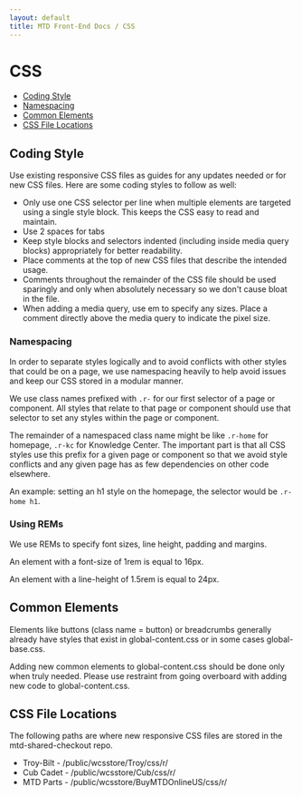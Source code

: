```yaml
---
layout: default
title: MTD Front-End Docs / CSS
---
```


# CSS

* [Coding Style](#coding-style)
* [Namespacing](#namespacing)
* [Common Elements](#common-elements)
* [CSS File Locations](#file-locations)

## Coding Style

Use existing responsive CSS files as guides for any updates needed or for new CSS files. Here are some coding styles to follow as well:

* Only use one CSS selector per line when multiple elements are targeted using a single style block. This keeps the CSS easy to read and maintain.
* Use 2 spaces for tabs
* Keep style blocks and selectors indented (including inside media query blocks) appropriately for better readability.
* Place comments at the top of new CSS files that describe the intended usage.
* Comments throughout the remainder of the CSS file should be used sparingly and only when absolutely necessary so we don't cause bloat in the file.
* When adding a media query, use em to specify any sizes. Place a comment directly above the media query to indicate the pixel size.

### Namespacing 

In order to separate styles logically and to avoid conflicts with other styles that could be on a page, we use namespacing heavily to help avoid issues and keep our CSS stored in a modular manner.

We use class names prefixed with `.r-` for our first selector of a page or component. All styles that relate to that page or component should use that selector to set any styles within the page or component. 

The remainder of a namespaced class name might be like `.r-home` for homepage, `.r-kc` for Knowledge Center. The important part is that all CSS styles use this prefix for a given page or component so that we avoid style conflicts and any given page has as few dependencies on other code elsewhere.

An example: setting an h1 style on the homepage, the selector would be `.r-home h1`. 

### Using REMs

We use REMs to specify font sizes, line height, padding and margins. 

An element with a font-size of 1rem is equal to 16px. 

An element with a line-height of 1.5rem is equal to 24px.

## Common Elements

Elements like buttons (class name = button) or breadcrumbs generally already have styles that exist in global-content.css or in some cases global-base.css. 

Adding new common elements to global-content.css should be done only when truly needed. Please use restraint from going overboard with adding new code to global-content.css. 

## CSS File Locations

The following paths are where new responsive CSS files are stored in the mtd-shared-checkout repo.

* Troy-Bilt - /public/wcsstore/Troy/css/r/
* Cub Cadet - /public/wcsstore/Cub/css/r/
* MTD Parts - /public/wcsstore/BuyMTDOnlineUS/css/r/
